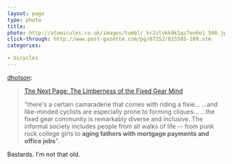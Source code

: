 ```yaml
---
layout: page
type: photo
title: 
photo: http://atomicules.co.uk/images/tumblr_kr2zlvkk9k1qz7eo6o1_500.jpg
click-through: http://www.post-gazette.com/pg/07252/815585-109.stm
categories: 

- bicycles
---
```

<p><a href="http://dhotson.tumblr.com/post/205713601/the-next-page-the-limberness-of-the-fixed-gear">dhotson</a>:</p>

<blockquote><a href="http://www.post-gazette.com/pg/07252/815585-109.stm">The Next Page: The Limberness of the Fixed Gear Mind</a>

<p>"there's a certain camaraderie that comes with riding a fixie... ...and like-minded cyclists are especially prone to forming cliques... ...the fixed gear community is remarkably diverse and inclusive. The informal society includes people from all walks of life -- from punk rock college girls to <strong>aging fathers with mortgage payments and office jobs</strong>".</p></blockquote>
<p>Bastards. I'm not that old.</p>
